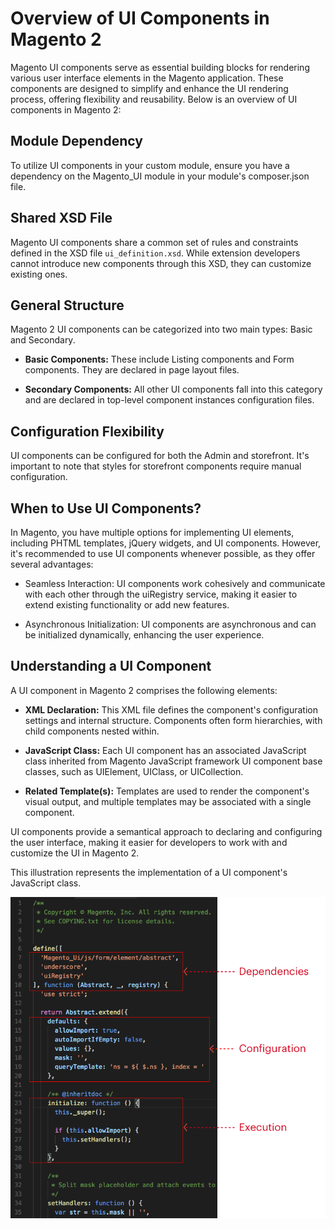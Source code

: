 # Overview of UI Components in Magento 2

Magento UI components serve as essential building blocks for rendering various user interface elements in the Magento application. These components are designed to simplify and enhance the UI rendering process, offering flexibility and reusability. Below is an overview of UI components in Magento 2:

## Module Dependency

To utilize UI components in your custom module, ensure you have a dependency on the Magento_UI module in your module's composer.json file.

## Shared XSD File

Magento UI components share a common set of rules and constraints defined in the XSD file `ui_definition.xsd`. While extension developers cannot introduce new components through this XSD, they can customize existing ones.

## General Structure

Magento 2 UI components can be categorized into two main types: Basic and Secondary.

- **Basic Components:** These include Listing components and Form components. They are declared in page layout files.

- **Secondary Components:** All other UI components fall into this category and are declared in top-level component instances configuration files.

## Configuration Flexibility

UI components can be configured for both the Admin and storefront. It's important to note that styles for storefront components require manual configuration.

## When to Use UI Components?

In Magento, you have multiple options for implementing UI elements, including PHTML templates, jQuery widgets, and UI components. However, it's recommended to use UI components whenever possible, as they offer several advantages:

- Seamless Interaction: UI components work cohesively and communicate with each other through the uiRegistry service, making it easier to extend existing functionality or add new features.

- Asynchronous Initialization: UI components are asynchronous and can be initialized dynamically, enhancing the user experience.

## Understanding a UI Component

A UI component in Magento 2 comprises the following elements:

- **XML Declaration:** This XML file defines the component's configuration settings and internal structure. Components often form hierarchies, with child components nested within.

- **JavaScript Class:** Each UI component has an associated JavaScript class inherited from Magento JavaScript framework UI component base classes, such as UIElement, UIClass, or UICollection.

- **Related Template(s):** Templates are used to render the component's visual output, and multiple templates may be associated with a single component.

UI components provide a semantical approach to declaring and configuring the user interface, making it easier for developers to work with and customize the UI in Magento 2.




This illustration represents the implementation of a UI component's JavaScript class.

![UI Component JavaScript Class](_media/ui_comp_js_class.png) 
